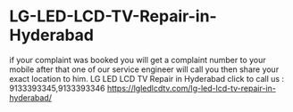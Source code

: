 # LG-LED-LCD-TV-Repair-in-Hyderabad
if your complaint was booked you will get a complaint number to your mobile after that one of our service engineer will call you then share your exact location to him. LG LED LCD TV Repair in Hyderabad click to call us : 9133393345,9133393346 https://lgledlcdtv.com/lg-led-lcd-tv-repair-in-hyderabad/
